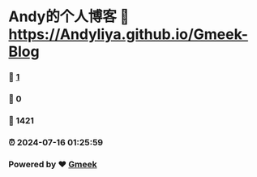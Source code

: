 # Andy的个人博客 :link: https://Andyliya.github.io/Gmeek-Blog 
### :page_facing_up: [1](https://Andyliya.github.io/Gmeek-Blog/tag.html) 
### :speech_balloon: 0 
### :hibiscus: 1421 
### :alarm_clock: 2024-07-16 01:25:59 
### Powered by :heart: [Gmeek](https://github.com/Meekdai/Gmeek)
